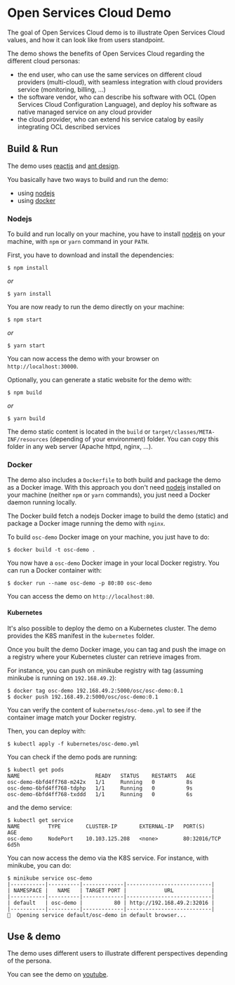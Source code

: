 # Open Services Cloud Demo

The goal of Open Services Cloud demo is to illustrate Open Services Cloud values, and how it can look like from users
standpoint.

The demo shows the benefits of Open Services Cloud regarding the different cloud personas:

* the end user, who can use the same services on different cloud providers (multi-cloud), with seamless integration with
  cloud providers service (monitoring, billing, ...)
* the software vendor, who can describe his software with OCL (Open Services Cloud Configuration Language), and deploy
  his software as native managed service on any cloud provider
* the cloud provider, who can extend his service catalog by easily integrating OCL described services

## Build & Run

The demo uses [reactjs](https://reactjs.org/) and [ant design](https://ant.design/).

You basically have two ways to build and run the demo:

* using [nodejs](https://nodejs.org/en/)
* using [docker](https://www.docker.com/)

### Nodejs

To build and run locally on your machine, you have to install [nodejs](https://nodejs.org/en/) on your machine,
with `npm` or `yarn` command in your `PATH`.

First, you have to download and install the dependencies:

```shell
$ npm install
```

_or_

```shell
$ yarn install
```

You are now ready to run the demo directly on your machine:

```shell
$ npm start
```

_or_

```shell
$ yarn start
```

You can now access the demo with your browser on `http://localhost:30000`.

Optionally, you can generate a static website for the demo with:

```shell
$ npm build
```

_or_

```shell
$ yarn build
```

The demo static content is located in the `build` or `target/classes/META-INF/resources` (depending of your environment)
folder. You can copy this folder in any web server (Apache httpd, nginx, ...).

### Docker

The demo also includes a `Dockerfile` to both build and package the demo as a Docker image. With this approach you don't
need [nodejs](https://nodejs.org) installed on your machine (neither `npm` or `yarn` commands), you just need a Docker
daemon running locally.

The Docker build fetch a nodejs Docker image to build the demo (static) and package a Docker image running the demo
with `nginx`.

To build `osc-demo` Docker image on your machine, you just have to do:

```shell
$ docker build -t osc-demo .
```

You now have a `osc-demo` Docker image in your local Docker registry. You can run a Docker container with:

```shell
$ docker run --name osc-demo -p 80:80 osc-demo
```

You can access the demo on `http://localhost:80`.

#### Kubernetes

It's also possible to deploy the demo on a Kubernetes cluster. The demo provides the K8S manifest in the `kubernetes`
folder.

Once you built the demo Docker image, you can tag and push the image on a registry where your Kubernetes cluster can
retrieve images from.

For instance, you can push on minikube registry with tag (assuming minikube is running on `192.168.49.2`):

```shell
$ docker tag osc-demo 192.168.49.2:5000/osc/osc-demo:0.1
$ docker push 192.168.49.2:5000/osc/osc-demo:0.1
```

You can verify the content of `kubernetes/osc-demo.yml` to see if the container image match your Docker registry.

Then, you can deploy with:

```shell
$ kubectl apply -f kubernetes/osc-demo.yml
```

You can check if the demo pods are running:

```shell
$ kubectl get pods
NAME                        READY   STATUS    RESTARTS   AGE
osc-demo-6bfd4ff768-m242x   1/1     Running   0          8s
osc-demo-6bfd4ff768-tdphp   1/1     Running   0          9s
osc-demo-6bfd4ff768-txddd   1/1     Running   0          6s
```

and the demo service:

```shell
$ kubectl get service
NAME         TYPE        CLUSTER-IP       EXTERNAL-IP   PORT(S)        AGE
osc-demo     NodePort    10.103.125.208   <none>        80:32016/TCP   6d5h
```

You can now access the demo via the K8S service. For instance, with minikube, you can do:

```shell
$ minikube service osc-demo
|-----------|----------|-------------|---------------------------|
| NAMESPACE |   NAME   | TARGET PORT |            URL            |
|-----------|----------|-------------|---------------------------|
| default   | osc-demo |          80 | http://192.168.49.2:32016 |
|-----------|----------|-------------|---------------------------|
🎉  Opening service default/osc-demo in default browser...
```

## Use & demo

The demo uses different users to illustrate different perspectives depending of the persona.

You can see the demo on [youtube](https://youtu.be/P5C4z12YUGI).